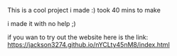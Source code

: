 This is a cool project i made :) took 40 mins to make


i made it with no help ;)


if you wan to try out the website here is the link: https://jackson3274.github.io/nYCLty45nM8/index.html
